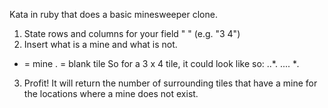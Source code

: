 Kata in ruby that does a basic minesweeper clone. 

1. State rows and columns for your field "<rows> <columns>" (e.g. "3 4")
2. Insert what is a mine and what is not.
 * = mine
 . = blank tile
So for a 3 x 4 tile, it could look like so:
  ..*.
  ....
  **.*
3. Profit! It will return the number of surrounding tiles that have a mine for the locations where a mine does not exist.

